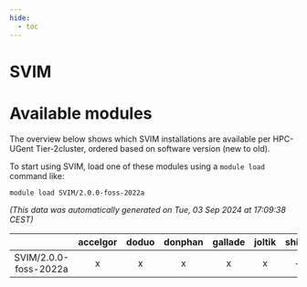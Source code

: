 ```yaml
---
hide:
  - toc
---
```


SVIM
====

# Available modules


The overview below shows which SVIM installations are available per HPC-UGent Tier-2cluster, ordered based on software version (new to old).

To start using SVIM, load one of these modules using a `module load` command like:

```shell
module load SVIM/2.0.0-foss-2022a
```

*(This data was automatically generated on Tue, 03 Sep 2024 at 17:09:38 CEST)*  

| |accelgor|doduo|donphan|gallade|joltik|shinx|skitty|
| :---: | :---: | :---: | :---: | :---: | :---: | :---: | :---: |
|SVIM/2.0.0-foss-2022a|x|x|x|x|x|-|x|
